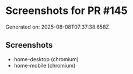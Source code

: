 # Screenshots for PR #145

Generated on: 2025-08-08T07:37:38.658Z

## Screenshots
- home-desktop (chromium)
- home-mobile (chromium)
